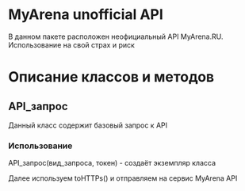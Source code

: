 # MyArena unofficial API

В данном пакете расположен неофициальный API MyArena.RU. Использование на свой страх и риск

# Описание классов и методов

## API_запрос

Данный класс содержит базовый запрос к API

### Использование

API_запрос(вид_запроса, токен) - создаёт экземпляр класса

Далее используем toHTTPs() и отправляем на сервис MyArena API